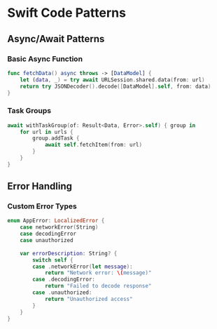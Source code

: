 # Swift Code Patterns

## Async/Await Patterns

### Basic Async Function
```swift
func fetchData() async throws -> [DataModel] {
    let (data, _) = try await URLSession.shared.data(from: url)
    return try JSONDecoder().decode([DataModel].self, from: data)
}
```

### Task Groups
```swift
await withTaskGroup(of: Result<Data, Error>.self) { group in
    for url in urls {
        group.addTask {
            await self.fetchItem(from: url)
        }
    }
}
```

## Error Handling

### Custom Error Types
```swift
enum AppError: LocalizedError {
    case networkError(String)
    case decodingError
    case unauthorized
    
    var errorDescription: String? {
        switch self {
        case .networkError(let message):
            return "Network error: \(message)"
        case .decodingError:
            return "Failed to decode response"
        case .unauthorized:
            return "Unauthorized access"
        }
    }
}
```